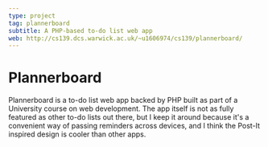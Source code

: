 ```yaml
---
type: project
tag: plannerboard
subtitle: A PHP-based to-do list web app
web: http://cs139.dcs.warwick.ac.uk/~u1606974/cs139/plannerboard/
---
```


# Plannerboard

Plannerboard is a to-do list web app backed by PHP built as part of a University course on web development. The app itself is not as fully featured as other to-do lists out there, but I keep it around because it's a convenient way of passing reminders across devices, and I think the Post-It inspired design is cooler than other apps.
